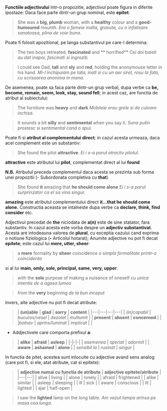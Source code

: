 **Functiile adjectivului**
Intr-o propozitie, adjectivul poate figura in diferite ipostaze:
Daca face parte dintr-un grup nominal, este **epitet**:

> She was a **big, plumb** woman, with a **healthy** colour and a **good- humoured** mounth.
> *Era o femeie inalta, grasuta, cu o infatisare sanatoasa, plina de voie buna.*

Poate fi folosit apozitional, pe langa substantivul pe care-l determina:

> The two boys retreated, **fascinated** and ** horrified**
> *Cei doi baieti au dat inapoi, fascinati si ingroziti.*

> I could see Dad, **tall** and **sly** and **red**, holding the anonymouse letter in his hand.
> *Mi-l inchipuiam pe tata, inalt si cu un aer siret, rosu la fata, cu scrisoarea anonima in mana*.

De asemenea, poate sa faca parte dintr-un grup verbal, dupa verbe ca **be, become, remain, seem, look, stay, sound fell**; in acest caz, are functia de atribut al subiectului:

> The furniture was **heavy** and **dark**
> *Mobilele erau grele si de culoare inchisa.*

> It sounds a bit **silly** and **sentimental** when you say it.
> *Suna putin prostesc si sentimental cand o spui.*

Poate fi si **atribut al complementului direct**; in cazul acesta urmeaza, daca acel complement este un substantiv:

> She found the pilot **attractive**.
> *Ei i s-a parut atractiv pilotul.*

**attractive** este atributul lui **pilot**, complementat direct al lui **found**

**N.B.** Atributul preceda complementul daca acesta se prezinta sub forma unei propozitii (- Subordonata completiva cu **that**)

> She found **it** amazing that **he should come alone**
> *Ei i s-a parut surprinzator ca el sa vina singur.*

**amazing** este atributul complementului direct **it...that he should come alone.** Constructia aceasta se intalneste dupa verbe ca **declare, think, find consider** etc.

Adjectivul precedat de **the** niciodata de **a(n)** este de sine statator, fara substantiv. In cazul acesta este vorba despre un **adjectiv substantivat**. Acesta are intodeauna valorea de **plural**, cu exceptia cazului cand exprima o notiune fiziologica (**-** Articolul hotarat);
Anumite adjective nu pot fi decat **epitete**; este cazul lui **mere, utter, sheer**:

> a **mere** formality   by **sheer** coincidence
> *o simpla formalitate printr-o coincidenta*

si al lui **main, omly, sole, principal, same, very, upper**:

> with the **sole** purpose of making a nuisance of oneself
> *cu unica intentie de a agasa lumea*

> from the **very** beginning
> *de la bun inceput*

Invers, alte adjective nu pot fi decat atribute:

> | **(un)able** | **glad** | **sorry** | **content** |
|---|---|---|---|
| *(in)capabil* | *bucuros/vesel* | *dezolat* | *multumit* |
| **present** | **absent** | **concerned** |  |
|*bolnav*  | *aprins/luminat* | *implicat* |  |

- Addjectivele care comporta prefixul **a**:

> | **alike** | **afraid** | **asleep** |
|-|-|-|
| *asemenea* | *speriat* | *adormit* |
| **aware** | **ashamed** | **alone** |
| *sensibil la* | *rusinat* | *singur* |

In functia de pitet, acestea sunt inlocuite cu adjective avand sens analog (care pot fi, si ele, atat atribute, cat si epitete):

> | **adjective numai cu functia de atribute** | **adjective epitete/atribute** |
|---|---|
| alive | living |
| alone | lonely |
| afraid | frightened |
| alike | similar |
| asleep | sleeping |
| ill | sick |
| aware | conscious |
| lit | lighted |
| ajar | half-open |

> I saw the **lighted** lamp on the long table. 
> *Am vazut lampa arinsa pe masa cea lunga*. 